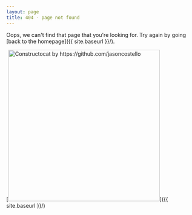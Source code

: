 ```yaml
---
layout: page
title: 404 - page not found
---
```


Oops, we can't find that page that you're looking for. Try again by going [back to the homepage]({{ site.baseurl }}/).

[<img src="{{ site.baseurl }}/images/404.jpg" alt="Constructocat by https://github.com/jasoncostello" style="width: 400px;"/>]({{ site.baseurl }}/)
